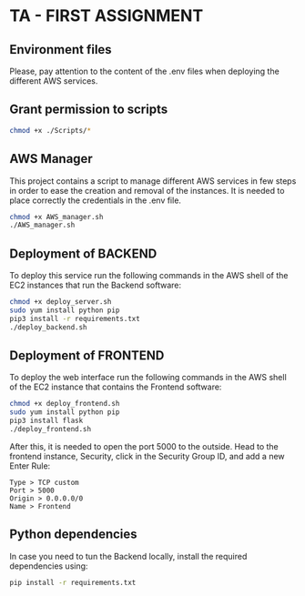 # TA - FIRST ASSIGNMENT

## Environment files
Please, pay attention to the content of the .env files when deploying the different AWS services.

## Grant permission to scripts

```bash
chmod +x ./Scripts/*
```

## AWS Manager
This project contains a script to manage different AWS services in few steps in order to ease the creation and removal of the instances. It is needed to place correctly the credentials in the .env file.

```bash
chmod +x AWS_manager.sh
./AWS_manager.sh
```

## Deployment of BACKEND
To deploy this service run the following commands in the AWS shell of the EC2 instances that run the Backend software:

```bash
chmod +x deploy_server.sh
sudo yum install python pip
pip3 install -r requirements.txt
./deploy_backend.sh
```

## Deployment of FRONTEND
To deploy the web interface run the following commands in the AWS shell of the EC2 instance that contains the Frontend software:

```bash
chmod +x deploy_frontend.sh
sudo yum install python pip
pip3 install flask
./deploy_frontend.sh
```

After this, it is needed to open the port 5000 to the outside. Head to the frontend instance, Security, click in the Security Group ID, and add a new Enter Rule:

```
Type > TCP custom
Port > 5000
Origin > 0.0.0.0/0
Name > Frontend
```

## Python dependencies
In case you need to tun the Backend locally, install the required dependencies using:

```bash
pip install -r requirements.txt
```